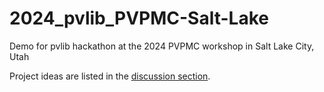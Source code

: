 # 2024_pvlib_PVPMC-Salt-Lake
 Demo for pvlib hackathon at the 2024 PVPMC workshop in Salt Lake City, Utah

Project ideas are listed in the [discussion section](https://github.com/PV-Tutorials/2024_pvlib_PVPMC-Salt-Lake/discussions).
